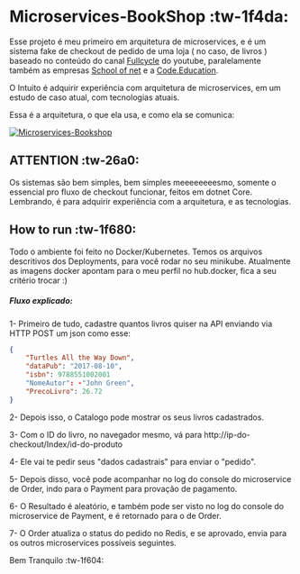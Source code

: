 # Microservices-BookShop :tw-1f4da:
Esse projeto é meu primeiro em arquitetura de microservices, e é um sistema fake de checkout de pedido de uma loja ( no caso, de livros ) baseado no conteúdo do canal [Fullcycle](https://www.youtube.com/channel/UCMUoZehUZBhLb8XaTc8TQrA "Fullcycle") do youtube, paralelamente também as empresas [School of net](https://www.schoolofnet.com/ "School of net") e a [Code.Education](https://code.education/ "Code.Education").

O Intuito é adquirir experiência com arquitetura de microservices, em um estudo de caso atual,  com tecnologias atuais.

Essa é a arquitetura, o que ela usa, e como ela se comunica:

[![Microservices-Bookshop](https://i.imgur.com/QLjPZy2.png "Microservices-Bookshop")](https://i.imgur.com/QLjPZy2.png "Microservices-Bookshop")

## ATTENTION :tw-26a0:
Os sistemas são bem simples, bem simples meeeeeeeesmo, somente o essencial pro fluxo de checkout funcionar, feitos em dotnet Core. Lembrando, é para adquirir experiência com a arquitetura, e as tecnologias.

## How to run :tw-1f680: 
Todo o ambiente foi feito no Docker/Kubernetes.
Temos os arquivos descritivos dos Deployments, para você rodar no seu minikube.
Atualmente as imagens docker apontam para o meu perfil no hub.docker, fica a seu critério trocar :)

##### Fluxo explicado:
 1- Primeiro de tudo, cadastre quantos livros quiser na API enviando via HTTP POST um json como esse:

```json
{
	"Turtles All the Way Down",
	"dataPub": "2017-08-10",
	"isbn": 9788551002001
	"NomeAutor": -"John Green",
	"PrecoLivro": 26.72
}
```
2- Depois isso, o Catalogo pode mostrar os seus livros cadastrados.

3- Com o ID do livro, no navegador mesmo, vá para http://ip-do-checkout/Index/id-do-produto

4- Ele vai te pedir seus "dados cadastrais" para enviar o "pedido".

5- Depois disso, você pode acompanhar no log do console do microservice de Order, indo para o Payment para provação de pagamento.

6- O Resultado é aleatório, e também pode ser visto no log do console do microservice de Payment, e é retornado para o de Order.

7- O Order atualiza o status do pedido no Redis, e se aprovado, envia para os outros microservices possíveis seguintes.

Bem Tranquilo :tw-1f604:


